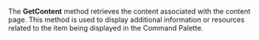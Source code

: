 The **GetContent** method retrieves the content associated with the content page. This method is used to display additional information or resources related to the item being displayed in the Command Palette.
